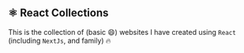 ## ⚛️ React Collections

This is the collection of (basic 😄) websites I have created using `React` (including `NextJs`, and family) 🔥
